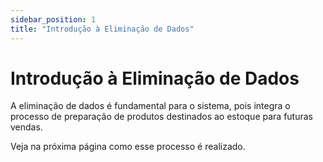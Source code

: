 ```yaml
---
sidebar_position: 1
title: "Introdução à Eliminação de Dados"
---
```


# Introdução à Eliminação de Dados

A eliminação de dados é fundamental para o sistema, pois integra o processo de preparação de produtos destinados ao estoque para futuras vendas.

Veja na próxima página como esse processo é realizado.

